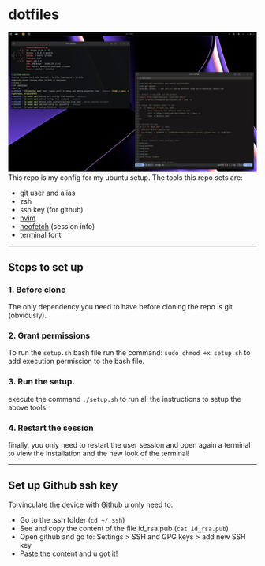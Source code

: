 # dotfiles
![result](/assets/result.png)
This repo is my config for my ubuntu setup. The tools this repo sets are:
- git user and alias
- zsh
- ssh key (for github)
- [nvim](https://neovim.io/)
- [neofetch](https://github.com/dylanaraps/neofetch) (session info)
- terminal font
---
## Steps to set up
### 1. Before clone
The only dependency you need to have before cloning the repo is git (obviously).
### 2. Grant permissions
To run the ``setup.sh`` bash file run the command: ``sudo chmod +x setup.sh`` to add execution permission to the bash file.
### 3. Run the setup.
execute the command ``./setup.sh`` to run all the instructions to setup the above tools.
### 4. Restart the session
finally, you only need to restart the user session and open again a terminal to view the installation and the new look of the terminal!

---
## Set up Github ssh key
To vinculate the device with Github u only need to: 
- Go to the .ssh folder (``cd ~/.ssh``)
- See and copy the content of the file id_rsa.pub (``cat id_rsa.pub``)
- Open github and go to: Settings > SSH and GPG keys > add new SSH key
- Paste the content and u got it!
